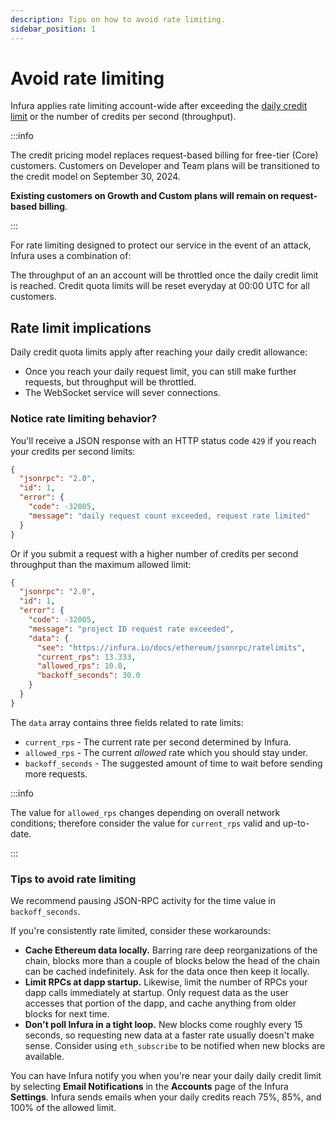 ```yaml
---
description: Tips on how to avoid rate limiting.
sidebar_position: 1
---
```


# Avoid rate limiting

Infura applies rate limiting account-wide after exceeding the [daily credit limit](../get-started/pricing/index.md)
or the number of credits per second (throughput).

:::info

The credit pricing model replaces request-based billing for free-tier (Core) customers. Customers on
Developer and Team plans will be transitioned to the credit model on September 30, 2024.

**Existing customers on Growth and Custom plans will remain on request-based billing**.

:::

For rate limiting designed to protect our service in the event of an attack, Infura uses a combination of:

The throughput of an an account will be throttled once the daily credit limit is reached. Credit
quota limits will be reset everyday at 00:00 UTC for all customers.

## Rate limit implications

Daily credit quota limits apply after reaching your daily credit allowance:

- Once you reach your daily request limit, you can still make further requests, but throughput
    will be throttled.
- The WebSocket service will sever connections.

### Notice rate limiting behavior?

You'll receive a JSON response with an HTTP status code `429` if you reach your credits per second limits:

```json
{
  "jsonrpc": "2.0",
  "id": 1,
  "error": {
    "code": -32005,
    "message": "daily request count exceeded, request rate limited"
  }
}
```

Or if you submit a request with a higher number of credits per second throughput than the maximum
allowed limit:

```json
{
  "jsonrpc": "2.0",
  "id": 1,
  "error": {
    "code": -32005,
    "message": "project ID request rate exceeded",
    "data": {
      "see": "https://infura.io/docs/ethereum/jsonrpc/ratelimits",
      "current_rps": 13.333,
      "allowed_rps": 10.0,
      "backoff_seconds": 30.0
    }
  }
}
```

The `data` array contains three fields related to rate limits:

- `current_rps` - The current rate per second determined by Infura.
- `allowed_rps` - The current _allowed_ rate which you should stay under.
- `backoff_seconds` - The suggested amount of time to wait before sending more requests.

:::info

The value for `allowed_rps` changes depending on overall network conditions; therefore consider the value
for `current_rps` valid and up-to-date.

:::

### Tips to avoid rate limiting

We recommend pausing JSON-RPC activity for the time value in `backoff_seconds`.

If you're consistently rate limited, consider these workarounds:

- **Cache Ethereum data locally.** Barring rare deep reorganizations of the chain, blocks more than a
    couple of blocks below the head of the chain can be cached indefinitely. Ask for the data once then
    keep it locally.
- **Limit RPCs at dapp startup.** Likewise, limit the number of RPCs your dapp calls immediately
    at startup. Only request data as the user accesses that portion of the dapp, and cache anything
    from older blocks for next time.
- **Don't poll Infura in a tight loop.** New blocks come roughly every 15 seconds, so requesting new
    data at a faster rate usually doesn't make sense. Consider using `eth_subscribe` to be notified
    when new blocks are available.

You can have Infura notify you when you're near your daily daily credit limit by selecting
**Email Notifications** in the **Accounts** page of the Infura **Settings**. Infura sends emails
when your daily credits reach 75%, 85%, and 100% of the allowed limit.